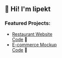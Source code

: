 ## 👋 Hi! I'm lipekt

### Featured Projects:
- [Restaurant Website](https://lipekt.github.io/restaurant-website)  
  [Code](https://github.com/lipekt/restaurant-website) 🍔
- [E-commerce Mockup](https://lipekt.github.io/ecommerce-mockup)  
  [Code](https://github.com/lipekt/ecommerce-mockup) 🛒
